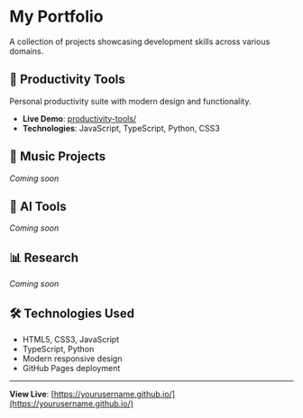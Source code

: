 # My Portfolio

A collection of projects showcasing development skills across various domains.

## 🚀 Productivity Tools
Personal productivity suite with modern design and functionality.
- **Live Demo**: [productivity-tools/](productivity-tools/)
- **Technologies**: JavaScript, TypeScript, Python, CSS3

## 🎵 Music Projects
*Coming soon*

## 🤖 AI Tools  
*Coming soon*

## 📊 Research
*Coming soon*

## 🛠️ Technologies Used
- HTML5, CSS3, JavaScript
- TypeScript, Python
- Modern responsive design
- GitHub Pages deployment

---

**View Live**: [https://yourusername.github.io/](https://yourusername.github.io/)
